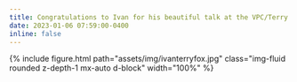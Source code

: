 ```yaml
---
title: Congratulations to Ivan for his beautiful talk at the VPC/Terry Fox Seminar Series.
date: 2023-01-06 07:59:00-0400
inline: false
---
```


{% include figure.html path="assets/img/ivanterryfox.jpg" class="img-fluid rounded z-depth-1 mx-auto d-block" width="100%" %}